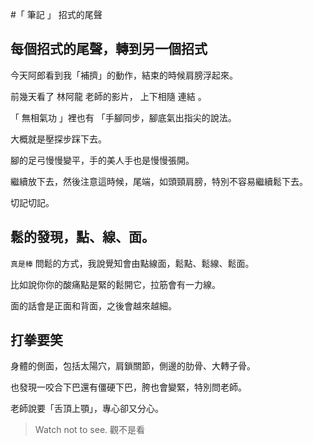 #「 筆記 」 招式的尾聲

## 每個招式的尾聲，轉到另一個招式

今天阿郎看到我「補擠」的動作，結束的時候肩膀浮起來。

前幾天看了 林阿龍 老師的影片， 上下相隨 連結 。

「 無相氣功 」裡也有 「手腳同步，腳底氣出指尖的說法。

大概就是壓探步踩下去。

腳的足弓慢慢變平，手的美人手也是慢慢張開。

繼續放下去，然後注意這時候，尾端，如頭頸肩膀，特別不容易繼續鬆下去。

切記切記。

## 鬆的發現，點、線、面。

```真是棒``` 問鬆的方式，我說覺知會由點線面，鬆點、鬆線、鬆面。

比如說你你的酸痛點是緊的鬆開它，拉筋會有一力線。

面的話會是正面和背面，之後會越來越細。

## 打拳要笑

身體的側面，包括太陽穴，肩鎖關節，側邊的肋骨、大轉子骨。

也發現一咬合下巴還有僵硬下巴，胯也會變緊，特別問老師。

老師說要「舌頂上顎」，專心卻又分心。

> Watch not to see. 觀不是看



